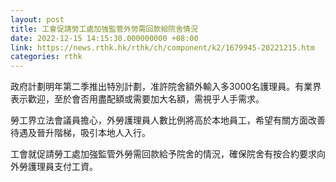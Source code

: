 ```yaml
---
layout: post
title: 工會促請勞工處加強監管外勞需回款給院舍情況
date: 2022-12-15 14:15:30.000000000 +08:00
link: https://news.rthk.hk/rthk/ch/component/k2/1679945-20221215.htm
categories: rthk
---
```


政府計劃明年第二季推出特別計劃，准許院舍額外輸入多3000名護理員。有業界表示歡迎，至於會否用盡配額或需要加大名額，需視乎人手需求。

勞工界立法會議員擔心，外勞護理員人數比例將高於本地員工，希望有關方面改善待遇及晉升階梯，吸引本地人入行。

工會就促請勞工處加強監管外勞需回款給予院舍的情況，確保院舍有按合約要求向外勞護理員支付工資。

